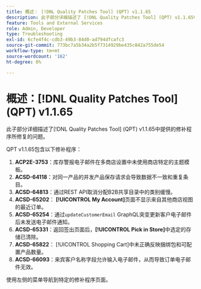 ```yaml
---
title: 概述： [!DNL Quality Patches Tool] (QPT) v1.1.65
description: 此子部分详细描述了 [!DNL Quality Patches Tool] (QPT) v1.1.65中提供的修补程序所修复的问题。
feature: Tools and External Services
role: Admin, Developer
type: Troubleshooting
exl-id: 6cfe4f4c-cdb3-49b3-84d0-ad794dfcafc3
source-git-commit: 773bc7a5b34a2b5f7314929be435c842a755de54
workflow-type: tm+mt
source-wordcount: '162'
ht-degree: 0%

---
```


# 概述：[!DNL Quality Patches Tool] (QPT) v1.1.65

此子部分详细描述了[!DNL Quality Patches Tool] (QPT) v1.1.65中提供的修补程序所修复的问题。

QPT v1.1.65包含以下修补程序：
1. **ACP2E-3753**：库存警报电子邮件在多商店设置中未使用商店特定的主题模板。
1. **ACSD-64118**：对同一产品的并发产品保存请求会导致数据不一致和重复条目。
1. **ACSD-64813**：通过REST API取消分配B2B共享目录中的类别缓慢。
1. **ACSD-65202**： **[!UICONTROL My Account]**&#x200B;页面不显示来自其他商店视图的最近订单。
1. **ACSD-65254**：通过`updateCustomerEmail` GraphQL突变更新客户电子邮件后未发送电子邮件通知。
1. **ACSD-65331**：返回签出页面后，**[!UICONTROL Pick in Store]**&#x200B;中选定的存储已清除。
1. **ACSD-65822**： [!UICONTROL Shopping Cart]中未正确反映捆绑包和可配置产品数量。
1. **ACSD-66093**：来宾客户名称字段允许输入电子邮件，从而导致订单电子邮件无效。

使用左侧的菜单导航到特定的修补程序页面。
